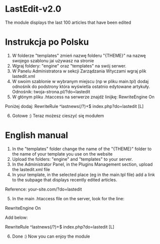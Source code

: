 # LastEdit-v2.0
The module displays the last 100 articles that have been edited

# Instrukcja po Polsku
1. W folderze "templates" zmień nazwę folderu "{THEME}" na nazwę swojego szablonu jai używasz na stronie
2. Wgraj foldery: "engine" oraz "templates" na swój serwer.
3. W Panelu Administratora w sekcji Zarządzania Wtyczami wgraj plik lastedit.xml
4. W swoim szablonie w wybranym miejscu (np w pliku main.tpl) dodaj odnośnik do podstrony która wyświetla ostatnio edytowane artykuły.
Odnośnik: twoja-strona.pl/?do=lastedit
5. W głónym pliku .htaccess na serwerze znajdź linijkę: 
RewriteEngine On

Poniżej dodaj:
RewriteRule ^lastnews(/?)+$ index.php?do=lastedit [L]

6. Gotowe :) Teraz możesz cieszyć się modułem

# English manual
1. In the "templates" folder change the name of the "{THEME}" folder to the name of your template you use on the website
2. Upload the folders: "engine" and "templates" to your server.
3. In the Administrator Panel, in the Plugins Management section, upload the lastedit.xml file
4. In your template, in the selected place (eg in the main.tpl file) add a link to the subpage that displays recently edited articles.

Reference: your-site.com/?do=lastedit

5. In the main .htaccess file on the server, look for the line:

RewriteEngine On

Add below:

RewriteRule ^lastnews(/?)+$ index.php?do=lastedit [L]

6. Done :) Now you can enjoy the module
